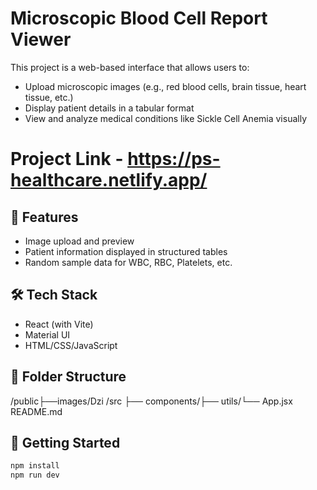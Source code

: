 # Microscopic Blood Cell Report Viewer

This project is a web-based interface that allows users to:

- Upload microscopic images (e.g., red blood cells, brain tissue, heart tissue, etc.)
- Display patient details in a tabular format
- View and analyze medical conditions like Sickle Cell Anemia visually

# Project Link - https://ps-healthcare.netlify.app/

## 🧪 Features

- Image upload and preview
- Patient information displayed in structured tables
- Random sample data for WBC, RBC, Platelets, etc.

## 🛠️ Tech Stack

- React (with Vite)
- Material UI
- HTML/CSS/JavaScript

## 📁 Folder Structure

/public├──images/Dzi /src ├── components/├── utils/└── App.jsx README.md

## 🚀 Getting Started

```bash
npm install
npm run dev
```
